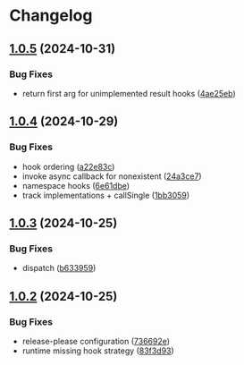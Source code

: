 # Changelog

## [1.0.5](https://github.com/cha0s/sylvite/compare/sylvite-v1.0.4...sylvite-v1.0.5) (2024-10-31)


### Bug Fixes

* return first arg for unimplemented result hooks ([4ae25eb](https://github.com/cha0s/sylvite/commit/4ae25eb74fae1c2142b482413be191c52357ce63))

## [1.0.4](https://github.com/cha0s/sylvite/compare/sylvite-v1.0.3...sylvite-v1.0.4) (2024-10-29)


### Bug Fixes

* hook ordering ([a22e83c](https://github.com/cha0s/sylvite/commit/a22e83c20be4c406783bb1396465e937757f2d89))
* invoke async callback for nonexistent ([24a3ce7](https://github.com/cha0s/sylvite/commit/24a3ce768b536a0140c1680d7a2cf44944900e77))
* namespace hooks ([6e61dbe](https://github.com/cha0s/sylvite/commit/6e61dbe5a79977bf6974c227f95369e43d998336))
* track implementations + callSingle ([1bb3059](https://github.com/cha0s/sylvite/commit/1bb30599aeede924a773db303ca56a03c7ec887a))

## [1.0.3](https://github.com/cha0s/sylvite/compare/sylvite-v1.0.2...sylvite-v1.0.3) (2024-10-25)


### Bug Fixes

* dispatch ([b633959](https://github.com/cha0s/sylvite/commit/b6339597f0c878a43a22b965844401f9b435570c))

## [1.0.2](https://github.com/cha0s/sylvite/compare/sylvite-v1.0.1...sylvite-v1.0.2) (2024-10-25)


### Bug Fixes

* release-please configuration ([736692e](https://github.com/cha0s/sylvite/commit/736692ed31bc330f9b52b6bffb2587d62a8d1ae9))
* runtime missing hook strategy ([83f3d93](https://github.com/cha0s/sylvite/commit/83f3d93f9f226cf32e374b5d07595d921b14a074))

